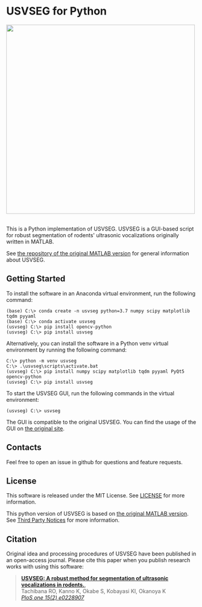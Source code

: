 # USVSEG for Python

<img src="./misc/screenshot.png" width="500"> &nbsp;&nbsp;

This is a Python implementation of USVSEG. USVSEG is a GUI-based script for robust segmentation of rodents' ultrasonic vocalizations originally written in MATLAB. 

See [the repository of the original MATLAB version](https://github.com/rtachi-lab/usvseg) for general information about USVSEG. 

## Getting Started

To install the software in an Anaconda virtual environment, run the following command:
```
(base) C:\> conda create -n usvseg python=3.7 numpy scipy matplotlib tqdm pyyaml
(base) C:\> conda activate usvseg
(usvseg) C:\> pip install opencv-python
(usvseg) C:\> pip install usvseg
```

Alternatively, you can install the software in a Python venv virtual environment by running the following command:
```
C:\> python -m venv usvseg 
C:\> .\usvseg\scripts\activate.bat 
(usvseg) C:\> pip install numpy scipy matplotlib tqdm pyyaml PyQt5 opencv-python
(usvseg) C:\> pip install usvseg
```

To start the USVSEG GUI, run the following commands in the virtual environment:
```
(usvseg) C:\> usvseg
```

The GUI is compatible to the original USVSEG. You can find the usage of the GUI on [the original site](https://github.com/rtachi-lab/usvseg).

## Contacts
Feel free to open an issue in github for questions and feature requests.

## License
This software is released under the MIT License. See [LICENSE](./LICENSE.txt) for more information. 

This python version of USVSEG is based on [the original MATLAB version](https://github.com/rtachi-lab/usvseg). See [Third Party Notices](./ThirdPartyNotices.txt) for more information. 

## Citation
Original idea and processing procedures of USVSEG have been published in an open-access journal. Please cite this paper when you publish research works with using this software:

> [**USVSEG: A robust method for segmentation of ultrasonic vocalizations in rodents.**](https://journals.plos.org/plosone/article?id=10.1371/journal.pone.0228907),            
> Tachibana RO, Kanno K, Okabe S, Kobayasi KI, Okanoya K      
> *[PloS one 15(2) e0228907](https://journals.plos.org/plosone/article?id=10.1371/journal.pone.0228907)*


